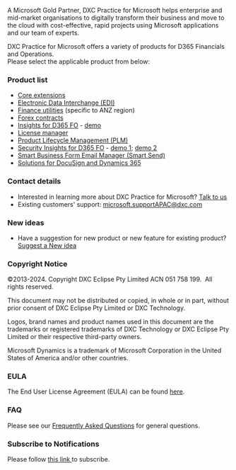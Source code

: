A Microsoft Gold Partner, DXC Practice for Microsoft helps enterprise and mid-market organisations to digitally transform their business and move to the cloud with cost-effective, rapid projects using Microsoft applications and our team of experts.

DXC Practice for Microsoft offers a variety of products for D365 Financials and Operations. <br>
Please select the applicable product from below:

### Product list

- [Core extensions](CORE-EXTENSIONS/Solution-overview.md)
- [Electronic Data Interchange (EDI)](EDI/Introduction.md)
- [Finance utilities](FINU/INTRODUCTION.md) (specific to ANZ region)
- [Forex contracts](FOREX-CONTRACT/Introduction.md)
- [Insights for D365 FO](DXC-INSIGHTS/Introduction.md) - [demo](https://dynamics.dxc.technology/webinars/analysis-tool-for-performance-of-microsoft-dynamics-365-finance-and-operations-by-dxc-technology-2)
- [License manager](LMG/Introduction.md)
- [Product Lifecycle Management (PLM)](PLM/Introduction.md)
- [Security Insights for D365 FO](SECURITY-INSIGHTS/Introduction.md) - [demo 1](https://dynamics.dxc.technology/microsoft-dynamics-365/security-insights-for-microsoft-dynamics-365-fo-solution-to-optimise-your-user-licensing); [demo 2](https://www.youtube.com/watch?v=dSfv-7XYCTI&list=PLIM01nS-jtL-D-wvUbmncSwy3PYjLuig5&index=2)
- [Smart Business Form Email Manager (Smart Send)](SMART-SEND/Overview.md)
- [Solutions for DocuSign and Dynamics 365](DOCUSIGN/INTRODUCTION.md)

### Contact details

- Interested in learning more about DXC Practice for Microsoft? [Talk to us](https://dxc.com/au/en/contact-us) <br>
- Existing customers' support: <microsoft.supportAPAC@dxc.com>

### New ideas

- Have a suggestion for new product or new feature for existing product? [Suggest a New idea](https://forms.office.com/r/U9twpSt3in)

### Copyright Notice

©2013-2024. Copyright DXC Eclipse Pty Limited ACN 051 758 199.  All rights reserved.

This document may not be distributed or copied, in whole or in part, without prior consent of DXC Eclipse Pty Limited or DXC Technology.

Logos, brand names and product names used in this document are the trademarks or registered trademarks of DXC Technology or DXC Eclipse Pty Limited or their respective third-party owners.

Microsoft Dynamics is a trademark of Microsoft Corporation in the United States of America and/or other countries.

### EULA

The End User License Agreement (EULA) can be found [here](https://dxc.com/au/en/practices/microsoft/end-user-license-agreement).

### FAQ

Please see our [Frequently Asked Questions](FAQ.md) for general questions.

### Subscribe to Notifications

Please follow [this link ](./MARKETING-COMMUNICATIONS/subscribe.html) to subscribe.
